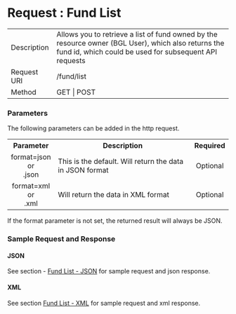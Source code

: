 # Request : Fund List

<table>
    <tr>
        <td>Description</td>
        <td>Allows you to retrieve a list of fund owned by the resource owner (BGL User), which also returns the fund id, which could be used for subsequent API requests</td>
    </tr>
    <tr>
        <td>Request URI</td>
        <td>/fund/list</td>
    </tr>
    <tr>
        <td>Method</td>
        <td>GET | POST</td>
    </tr>
</table>

### Parameters

The following parameters can be added in the http request.

<table>
    <tr>
        <th>Parameter</th>
        <th>Description</th>
        <th>Required</th>
    </tr>
    <tr>
        <td align="center">format=json <br> or <br> .json</td>
        <td>This is the default. Will return the data in JSON format</td>
        <td  align="center">Optional</td>
    </tr>
    <tr>
        <td align="center">format=xml  <br> or <br> .xml</td>
        <td>Will return the data in XML format</td>
        <td  align="center">Optional</td>
    </tr>
<table>

If the format parameter is not set, the returned result will always be JSON.

### Sample Request and Response

#### JSON

See section - [Fund List - JSON](../sample_data/fund_list_-_json.md) for sample request and json response.

#### XML

See section [Fund List - XML](../sample_data/fund_list_-_xml.md) for sample request and xml response.


